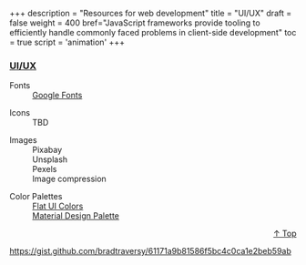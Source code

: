 +++
description = "Resources for web development"
title = "UI/UX"
draft = false
weight = 400
bref="JavaScript frameworks provide tooling to efficiently handle commonly faced problems in client-side development"
toc = true
script = 'animation'
+++


<h3 class="section-head" id="h-Section1"><a href="#h-Section1">UI/UX</a></h3>
  <div class="example">
    <dl>
      <dt>Fonts</dt>
      <dd><a href="https://fonts.google.com/">Google Fonts</a></dd>
    </dl>
    <dl>
      <dt>Icons</dt>
      <dd>TBD</dd>
    </dl>
    <dl>
      <dt>Images</dt>
      <dd>Pixabay</dd>
      <dd>Unsplash</dd>
      <dd>Pexels</dd>
      <dd>Image compression</dd>
    </dl>
    <dl>
      <dt>Color Palettes</dt>
      <dd><a href="https://flatuicolors.com/">Flat UI Colors</a></dd>
      <dd><a href="https://www.materialpalette.com/">Material Design Palette</a></dd>
    </dl>
  </div>
<div style="text-align:right"> <a href="#top">&#8593; Top</a></div>

https://gist.github.com/bradtraversy/61171a9b81586f5bc4c0ca1e2beb59ab